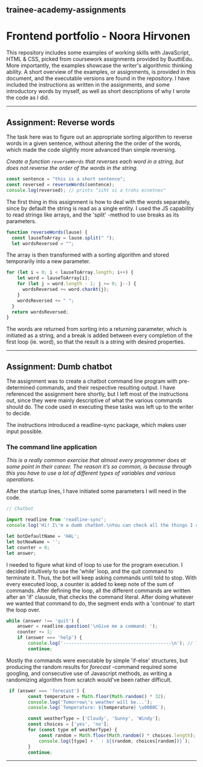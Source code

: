 ## trainee-academy-assignments
# Frontend portfolio - Noora Hirvonen

This repository includes some examples of working skills with JavaScript, HTML & CSS, picked from coursework assignments provided by BuuttiEdu. More importantly, the examples showcase the writer's algorithmic thinking ability. 
A short overview of the examples, or assignments, is provided in this document, and the executable versions are found in the repository. I have included the instructions as written in the assignments, and some introductory words by myself, as well as short descriptions of why I wrote the code as I did. 

___

## Assignment: Reverse words

The task here was to figure out an appropriate sorting algorithm to reverse words in a given sentence, without altering the the order of the words, which made the code slightly more advanced than simple reversing.  

*Create a function `reverseWords` that reverses each word in a string, but does not reverse the order of the words in the string.*

```js
const sentence = "this is a short sentence";
const reversed = reverseWords(sentence);
console.log(reversed); // prints "siht si a trohs ecnetnes"
```

The first thing in this assignment is how to deal with the words separately, since by default the string is read as a single entity. I used the JS capability to read strings like arrays, and the 'split' -method to use breaks as its parameters.

```js
function reverseWords(lause) {
  const lauseToArray = lause.split(" ");
  let wordsReversed = "";
```

The array is then transformed with a sorting algorithm and stored temporarily into a new parameter.

```js
for (let i = 0; i < lauseToArray.length; i++) {
    let word = lauseToArray[i];
    for (let j = word.length - 1; j >= 0; j--) {
      wordsReversed += word.charAt(j);
    }
    wordsReversed += " ";
  }
  return wordsReversed;
}
```
The words are returned from sorting into a returning parameter, which is initiated as a string, and a break is added between every completion of the first loop (ie. word), so that the result is a string with desired properties.

___

## Assignment: Dumb chatbot

The assignment was to create a chatbot command line program with pre-determined commands, and their respective resulting output. I have referenced the assignment here shortly, but I left most of the instructions out, since they were mainly descriptive of what the various commands should do. The code used in executing these tasks was left up to the writer to decide.

The instructions introduced a readline-sync package, which makes user input possible.

### The command line application
*This is a really common exercise that almost every programmer does at some point in their career. The reason it’s so common, is because through this you have to use a lot of different types of variables and various operations.*

After the startup lines, I have initiated some parameters I will need in the code. 

```js
// Chatbot

import readline from 'readline-sync';
console.log('Hi! I\'m a dumb chatbot.\nYou can check all the things I can do by typing \'help\' .');

let botDefaultName = 'HAL';
let botNewName = '';
let counter = 0;
let answer;
```

I needed to figure what kind of loop to use for the program execution. I decided intuitively to use the 'while' loop, and the quit command to terminate it. Thus, the bot will keep asking commands until told to stop. With every executed loop, a counter is added to keep note of the sum of commands.
After defining the loop, all the different commands are written after an 'if' clausule, that checks the command literal. After doing whatever we wanted that command to do, the segment ends with a 'continue' to start the loop over. 

```js
while (answer !== 'quit') {
    answer = readline.question('\nGive me a command: ');
    counter += 1;
    if (answer === 'help') {
        console.log('----------------------------------------\n'); // The commands listed
        continue;
```

Mostly the commands were executable by simple 'if-else' structures, but producing the random results for *forecast* -command required some googling, and consecutive use of Javascript methods, as writing a randomizing algorithm from scratch would've been rather difficult.

```js
 if (answer === 'forecast') {
        const temperature = Math.floor(Math.random() * 32);
        console.log('Tomorrow\'s weather will be...');
        console.log(`Temperature: ${temperature} \u00B0C`);

        const weatherType = ['Cloudy', 'Sunny', 'Windy'];
        const choices = ['yes', 'no'];
        for (const type of weatherType) {
            const random = Math.floor(Math.random() * choices.length);
            console.log([type] + ` : ${(random, choices[random])}`);
        }
        continue;
```
___

